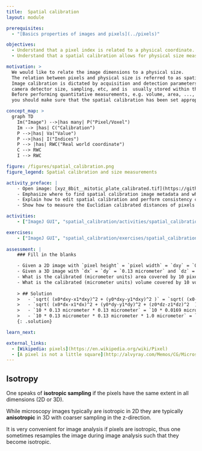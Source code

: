 ```yaml
---
title:  Spatial calibration
layout: module

prerequisites:
  - "[Basics properties of images and pixels](../pixels)"

objectives:
  - Understand that a pixel index is related to a physical coordinate.
  - Understand that a spatial calibration allows for physical size measurements.

motivation: >
  We would like to relate the image dimensions to a physical size. 
  The relation between pixels and physical size is referred to as spatial calibration. 
  Image calibration is dictated by acquisition and detection parameters of a microscope, such as magnification, 
  camera detector size, sampling, etc, and is  usually stored within the so-called image metadata. 
  Before performing quantitative measurements, e.g. volume, area, ...,
  you should make sure that the spatial calibration has been set appropriately.

concept_map: >
  graph TD
    Im("Image") -->|has many| P("Pixel/Voxel")
    Im --> |has| C("Calibration")
    P -->|has| Va("Value")
    P -->|has| I("Indices")
    P --> |has| RWC("Real world coordinate")
    C --> RWC
    I --> RWC

figure: /figures/spatial_calibration.png
figure_legend: Spatial calibration and size measurements

activity_preface: |
    - Open image: [xyz_8bit__mitotic_plate_calibrated.tif](https://github.com/NEUBIAS/training-resources/raw/master/image_data/xyz_8bit__mitotic_plate_calibrated.tif)
    - Emphasize where to find spatial calibration image metadata and why it can be important. 
    - Explain how to edit spatial calibration and perform consistency checks. 
    - Show how to measure the Euclidian calibrated distances of pixels in 2D and 3D.

activities:
    - ["ImageJ GUI", "spatial_calibration/activities/spatial_calibration_imagejgui.md", "markdown"]

exercises:
    - ["ImageJ GUI", "spatial_calibration/exercises/spatial_calibration_imagejgui.md"]
    
assessment: |
    ### Fill in the blanks

    - Given a 2D image with `pixel height` = `pixel width` = `dxy` = `0.13 micrometer`, what distance do the pixels at the (x,y) indices (10,10) and (9,21) have in micrometer units?
    - Given a 3D image with `dx` = `dy` = `0.13 micrometer` and `dz` = `1 micrometer`, what is the calibrated (micrometer units) distance of two pixels at the indices `(10,10,0)` and `(9,21,3)`?
    - What is the calibrated (micrometer units) area covered by 10 pixels, given a spatial calibration of `dx` = `dy` = `0.13 micrometer`?
    - What is the calibrated (micrometer units) volume covered by 10 voxels, given a spatial calibration of `dx` = `dy` = `0.13 micrometer` and `dz` = `1 micrometer`?
    
    > ## Solution
    >   - `sqrt( (x0*dxy-x1*dxy)^2 + (y0*dxy-y1*dxy)^2 )` = `sqrt( (x0-x1)^2 + (y0-y1)^2 ) * dxy` = `sqrt( (10-9)^2 + (10-21)^2 ) * 0.13` = `11.04536 * 0.13 micrometer = 1.435897 micrometer`. The fact that one can separate out the isotropic calibration `dxy` in the formula allows one to perform measurements in pixel units and convert the results to calibrated units later, by means of multiplication with `dxy`.
    >   - `sqrt( (x0*dx-x1*dx)^2 + (y0*dy-y1*dy)^2 + (z0*dz-z1*dz)^2  )` = `sqrt( (10*0.13-9*0.13)^2 + (10*0.13-21*0.13)^2 + (0*1.0-3*1.0)^2 ) micrometer` = `3.325928 micrometer`. Unfortunately, in an anisotropic 3D image one cannot separate out a calibration factor from the formula, making life more difficult.
    >   - `10 * 0.13 micrometer * 0.13 micrometer` = `10 * 0.0169 micrometer square` = `0.169 micrometer square`
    >   - `10 * 0.13 micrometer * 0.13 micrometer * 1.0 micrometer` = `10 * 0.0169 micrometer cube` = `0.169 micrometer cube`. This shows that measuring volumes in 3D can be done first in voxel units, as the calibration factor can easily taken into account later (in contrast to the distance measurements). Thus, somewhat surprisingly, is in practice easier to measure volumes than distances in 3D.
    {: .solution}

learn_next:

external_links:
  - [Wikipedia: pixels](https://en.wikipedia.org/wiki/Pixel)
  - [A pixel is not a little square](http://alvyray.com/Memos/CG/Microsoft/6_pixel.pdf)
---
```


## Isotropy

One speaks of **isotropic sampling** if the pixels have the same extent in all dimensions (2D or 3D).

While microscopy images typically are isotropic in 2D they are typically **anisotropic** in 3D with coarser sampling in the z-direction. 

It is very convenient for image analysis if pixels are isotropic, thus one sometimes resamples the image during image analysis such that they become isotropic.
 
